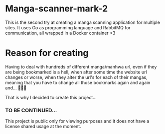 # Manga-scanner-mark-2
This is the second try at creating a manga scanning application for multiple sites. It uses Go as programming language and RabbitMQ for communication, all wrapped in a Docker container &lt;3

# Reason for creating

Having to deal with hundreds of different manga/manhwa url, even if they are being bookmarked is a hell,
when after some time the website url changes or worse, when they alter the url's
for each of their mangas, meaning that you have to change all those bookmarks again and again and... 😤😤😤

That is why I decided to create this project...


### TO BE CONTINUED...












This project is public only for viewing purposes and it does not have a license shared usage at the moment.
